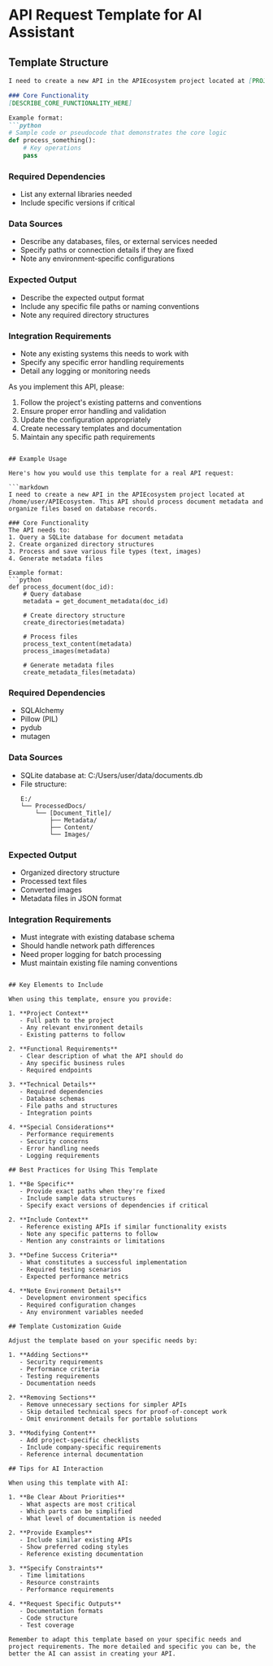 # API Request Template for AI Assistant

## Template Structure

```markdown
I need to create a new API in the APIEcosystem project located at [PROJECT_PATH]. This API should [HIGH_LEVEL_DESCRIPTION].

### Core Functionality
[DESCRIBE_CORE_FUNCTIONALITY_HERE]

Example format:
```python
# Sample code or pseudocode that demonstrates the core logic
def process_something():
    # Key operations
    pass
```

### Required Dependencies
- List any external libraries needed
- Include specific versions if critical

### Data Sources
- Describe any databases, files, or external services needed
- Specify paths or connection details if they are fixed
- Note any environment-specific configurations

### Expected Output
- Describe the expected output format
- Include any specific file paths or naming conventions
- Note any required directory structures

### Integration Requirements
- Note any existing systems this needs to work with
- Specify any specific error handling requirements
- Detail any logging or monitoring needs

As you implement this API, please:
1. Follow the project's existing patterns and conventions
2. Ensure proper error handling and validation
3. Update the configuration appropriately
4. Create necessary templates and documentation
5. Maintain any specific path requirements
```

## Example Usage

Here's how you would use this template for a real API request:

```markdown
I need to create a new API in the APIEcosystem project located at /home/user/APIEcosystem. This API should process document metadata and organize files based on database records.

### Core Functionality
The API needs to:
1. Query a SQLite database for document metadata
2. Create organized directory structures
3. Process and save various file types (text, images)
4. Generate metadata files

Example format:
```python
def process_document(doc_id):
    # Query database
    metadata = get_document_metadata(doc_id)
    
    # Create directory structure
    create_directories(metadata)
    
    # Process files
    process_text_content(metadata)
    process_images(metadata)
    
    # Generate metadata files
    create_metadata_files(metadata)
```

### Required Dependencies
- SQLAlchemy
- Pillow (PIL)
- pydub
- mutagen

### Data Sources
- SQLite database at: C:/Users/user/data/documents.db
- File structure:
  ```
  E:/
  └── ProcessedDocs/
      └── [Document_Title]/
          ├── Metadata/
          ├── Content/
          └── Images/
  ```

### Expected Output
- Organized directory structure
- Processed text files
- Converted images
- Metadata files in JSON format

### Integration Requirements
- Must integrate with existing database schema
- Should handle network path differences
- Need proper logging for batch processing
- Must maintain existing file naming conventions
```

## Key Elements to Include

When using this template, ensure you provide:

1. **Project Context**
   - Full path to the project
   - Any relevant environment details
   - Existing patterns to follow

2. **Functional Requirements**
   - Clear description of what the API should do
   - Any specific business rules
   - Required endpoints

3. **Technical Details**
   - Required dependencies
   - Database schemas
   - File paths and structures
   - Integration points

4. **Special Considerations**
   - Performance requirements
   - Security concerns
   - Error handling needs
   - Logging requirements

## Best Practices for Using This Template

1. **Be Specific**
   - Provide exact paths when they're fixed
   - Include sample data structures
   - Specify exact versions of dependencies if critical

2. **Include Context**
   - Reference existing APIs if similar functionality exists
   - Note any specific patterns to follow
   - Mention any constraints or limitations

3. **Define Success Criteria**
   - What constitutes a successful implementation
   - Required testing scenarios
   - Expected performance metrics

4. **Note Environment Details**
   - Development environment specifics
   - Required configuration changes
   - Any environment variables needed

## Template Customization Guide

Adjust the template based on your specific needs by:

1. **Adding Sections**
   - Security requirements
   - Performance criteria
   - Testing requirements
   - Documentation needs

2. **Removing Sections**
   - Remove unnecessary sections for simpler APIs
   - Skip detailed technical specs for proof-of-concept work
   - Omit environment details for portable solutions

3. **Modifying Content**
   - Add project-specific checklists
   - Include company-specific requirements
   - Reference internal documentation

## Tips for AI Interaction

When using this template with AI:

1. **Be Clear About Priorities**
   - What aspects are most critical
   - Which parts can be simplified
   - What level of documentation is needed

2. **Provide Examples**
   - Include similar existing APIs
   - Show preferred coding styles
   - Reference existing documentation

3. **Specify Constraints**
   - Time limitations
   - Resource constraints
   - Performance requirements

4. **Request Specific Outputs**
   - Documentation formats
   - Code structure
   - Test coverage

Remember to adapt this template based on your specific needs and project requirements. The more detailed and specific you can be, the better the AI can assist in creating your API.